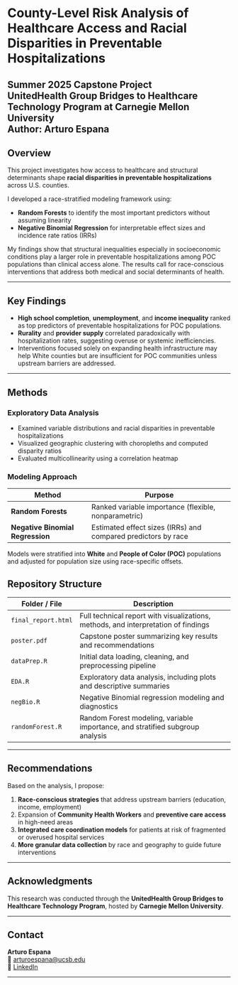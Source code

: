# County-Level Risk Analysis of Healthcare Access and Racial Disparities in Preventable Hospitalizations

**Summer 2025 Capstone Project**  
UnitedHealth Group Bridges to Healthcare Technology Program at Carnegie Mellon University  
**Author:** Arturo Espana
---

## Overview

This project investigates how access to healthcare and structural determinants shape **racial disparities in preventable hospitalizations** across U.S. counties.

I developed a race-stratified modeling framework using:

- **Random Forests** to identify the most important predictors without assuming linearity
- **Negative Binomial Regression** for interpretable effect sizes and incidence rate ratios (IRRs)

My findings show that structural inequalities especially in socioeconomic conditions play a larger role in preventable hospitalizations among POC populations than clinical access alone. The results call for race-conscious interventions that address both medical and social determinants of health.

---

## Key Findings

- **High school completion**, **unemployment**, and **income inequality** ranked as top predictors of preventable hospitalizations for POC populations.
- **Rurality** and **provider supply** correlated paradoxically with hospitalization rates, suggesting overuse or systemic inefficiencies.
- Interventions focused solely on expanding health infrastructure may help White counties but are insufficient for POC communities unless upstream barriers are addressed.

---

## Methods

### Exploratory Data Analysis

- Examined variable distributions and racial disparities in preventable hospitalizations
- Visualized geographic clustering with choropleths and computed disparity ratios
- Evaluated multicollinearity using a correlation heatmap

### Modeling Approach

| Method                     | Purpose                                      |
|---------------------------|----------------------------------------------|
| **Random Forests**        | Ranked variable importance (flexible, nonparametric) |
| **Negative Binomial Regression** | Estimated effect sizes (IRRs) and compared predictors by race |

Models were stratified into **White** and **People of Color (POC)** populations and adjusted for population size using race-specific offsets.

## Repository Structure

| Folder / File        | Description |
|----------------------|-------------|
| `final_report.html`  | Full technical report with visualizations, methods, and interpretation of findings |
| `poster.pdf`   | 	Capstone poster summarizing key results and recommendations |
| `dataPrep.R`              | Initial data loading, cleaning, and preprocessing pipeline |
| `EDA.R`              | Exploratory data analysis, including plots and descriptive summaries |
| `negBio.R`              | Negative Binomial regression modeling and diagnostics |
| `randomForest.R`              | 	Random Forest modeling, variable importance, and stratified subgroup analysis |


---

## Recommendations

Based on the analysis, I propose:

1. **Race-conscious strategies** that address upstream barriers (education, income, employment)
2. Expansion of **Community Health Workers** and **preventive care access** in high-need areas
3. **Integrated care coordination models** for patients at risk of fragmented or overused hospital services
4. **More granular data collection** by race and geography to guide future interventions

---

## Acknowledgments

This research was conducted through the **UnitedHealth Group Bridges to Healthcare Technology Program**, hosted by **Carnegie Mellon University**.  

---

## Contact

**Arturo Espana**  
📧 [arturoespana@ucsb.edu](mailto:arturoespana@ucsb.edu)  
🔗 [LinkedIn](https://www.linkedin.com/in/arturo-espana)  

---
